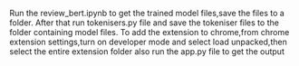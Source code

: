 Run the review_bert.ipynb to get the trained model files,save the files to a folder.
After that run tokenisers.py file and save the tokeniser files to the folder containing model files.
To add the extension to chrome,from chrome extension settings,turn on developer mode and select load unpacked,then select the entire extension folder also run the app.py file to get the output
